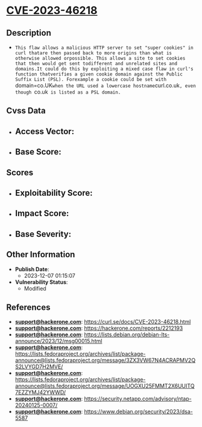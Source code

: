 
# [CVE-2023-46218](https://cve.mitre.org/cgi-bin/cvename.cgi?name=CVE-2023-46218)

## Description

- `This flaw allows a malicious HTTP server to set "super cookies" in curl thatare then passed back to more origins than what is otherwise allowed orpossible. This allows a site to set cookies that then would get sent todifferent and unrelated sites and domains.It could do this by exploiting a mixed case flaw in curl's function thatverifies a given cookie domain against the Public Suffix List (PSL). Forexample a cookie could be set with `domain=co.UK` when the URL used a lowercase hostname `curl.co.uk`, even though `co.uk` is listed as a PSL domain.`

## Cvss Data

- **Access Vector**:
  - 
- **Base Score**:
  - 

## Scores

- **Exploitability Score**:
  - 
- **Impact Score**:
  - 
- **Base Severity**:
  - 

## Other Information

- **Publish Date**:
  - 2023-12-07 01:15:07
- **Vulnerability Status**:
  - Modified

## References

- **support@hackerone.com**: https://curl.se/docs/CVE-2023-46218.html
- **support@hackerone.com**: https://hackerone.com/reports/2212193
- **support@hackerone.com**: https://lists.debian.org/debian-lts-announce/2023/12/msg00015.html
- **support@hackerone.com**: https://lists.fedoraproject.org/archives/list/package-announce@lists.fedoraproject.org/message/3ZX3VW67N4ACRAPMV2QS2LVYGD7H2MVE/
- **support@hackerone.com**: https://lists.fedoraproject.org/archives/list/package-announce@lists.fedoraproject.org/message/UOGXU25FMMT2X6UUITQ7EZZYMJ42YWWD/
- **support@hackerone.com**: https://security.netapp.com/advisory/ntap-20240125-0007/
- **support@hackerone.com**: https://www.debian.org/security/2023/dsa-5587
